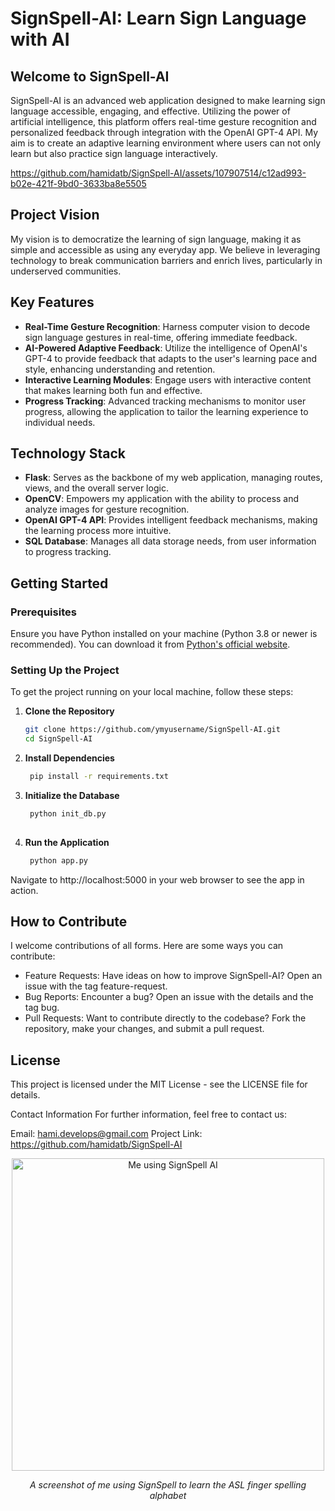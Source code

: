 # SignSpell-AI: Learn Sign Language with AI

## Welcome to SignSpell-AI
SignSpell-AI is an advanced web application designed to make learning sign language accessible, engaging, and effective. Utilizing the power of artificial intelligence, this platform offers real-time gesture recognition and personalized feedback through integration with the OpenAI GPT-4 API. My aim is to create an adaptive learning environment where users can not only learn but also practice sign language interactively.

https://github.com/hamidatb/SignSpell-AI/assets/107907514/c12ad993-b02e-421f-9bd0-3633ba8e5505


## Project Vision
My vision is to democratize the learning of sign language, making it as simple and accessible as using any everyday app. We believe in leveraging technology to break communication barriers and enrich lives, particularly in underserved communities.

## Key Features
- **Real-Time Gesture Recognition**: Harness computer vision to decode sign language gestures in real-time, offering immediate feedback.
- **AI-Powered Adaptive Feedback**: Utilize the intelligence of OpenAI's GPT-4 to provide feedback that adapts to the user's learning pace and style, enhancing understanding and retention.
- **Interactive Learning Modules**: Engage users with interactive content that makes learning both fun and effective.
- **Progress Tracking**: Advanced tracking mechanisms to monitor user progress, allowing the application to tailor the learning experience to individual needs.

## Technology Stack
- **Flask**: Serves as the backbone of my web application, managing routes, views, and the overall server logic.
- **OpenCV**: Empowers my application with the ability to process and analyze images for gesture recognition.
- **OpenAI GPT-4 API**: Provides intelligent feedback mechanisms, making the learning process more intuitive.
- **SQL Database**: Manages all data storage needs, from user information to progress tracking.

## Getting Started

### Prerequisites
Ensure you have Python installed on your machine (Python 3.8 or newer is recommended). You can download it from [Python's official website](https://python.org).

### Setting Up the Project
To get the project running on your local machine, follow these steps:

1. **Clone the Repository**
   ```bash
   git clone https://github.com/ymyusername/SignSpell-AI.git
   cd SignSpell-AI
2. **Install Dependencies**
   ```bash
    pip install -r requirements.txt
   
3. **Initialize the Database**
   ```bash
    python init_db.py
  
4. **Run the Application**
   ```bash
    python app.py
   
Navigate to http://localhost:5000 in your web browser to see the app in action.

## How to Contribute
I welcome contributions of all forms. Here are some ways you can contribute:

- Feature Requests: Have ideas on how to improve SignSpell-AI? Open an issue with the tag feature-request.
- Bug Reports: Encounter a bug? Open an issue with the details and the tag bug.
- Pull Requests: Want to contribute directly to the codebase? Fork the repository, make your changes, and submit a pull request.
  
## License
This project is licensed under the MIT License - see the LICENSE file for details.

Contact Information
For further information, feel free to contact us:

Email: hami.develops@gmail.com
Project Link: https://github.com/hamidatb/SignSpell-AI

<div align="center">
  <img src="backend/static/SignSpell AI.jpeg" alt="Me using SignSpell AI" width="500"/>
  <br>
  <p><i>A screenshot of me using SignSpell to learn the ASL finger spelling alphabet</i></p>
</div>


